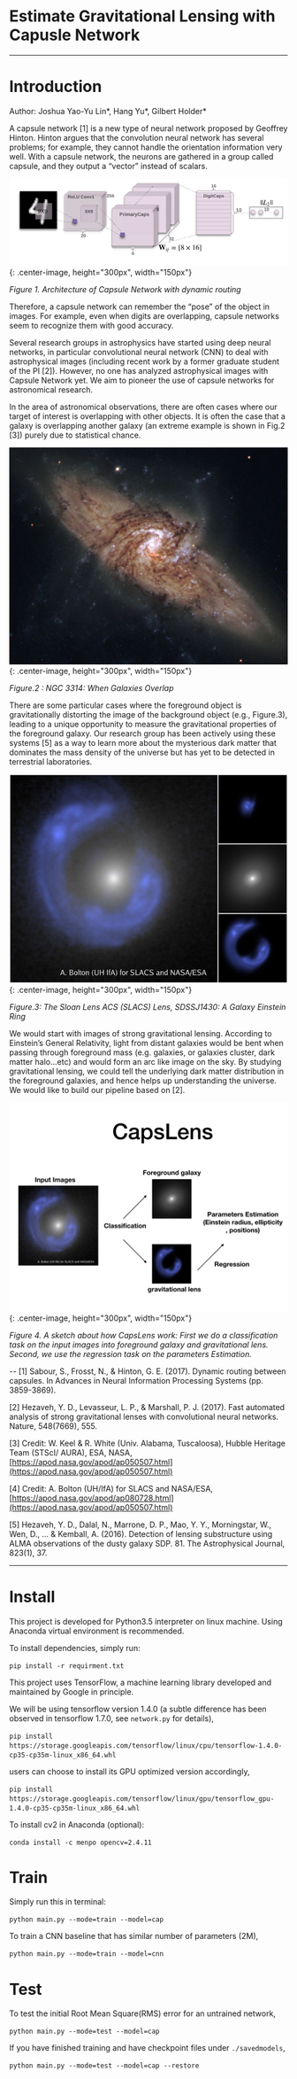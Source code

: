 # Estimate Gravitational Lensing with Capusle Network

---

# Introduction

Author: Joshua Yao-Yu Lin\*, Hang Yu\*, Gilbert Holder\*

A capsule network [1] is a new type of neural network proposed by Geoffrey Hinton. Hinton argues that the convolution neural network has several problems; for example, they cannot handle the orientation information very well. With a capsule network, the neurons are gathered in a group called capsule, and they output a “vector” instead of scalars.

![](/imgs/capnet.png){: .center-image, height="300px", width="150px"}

*Figure 1. Architecture of Capsule Network with dynamic routing*

Therefore, a capsule network can remember the “pose” of the object in images. For example, even when digits are overlapping, capsule networks seem to recognize them with good accuracy.

Several research groups in astrophysics have started using deep neural networks, in particular convolutional neural network (CNN) to deal with astrophysical images (including recent work by a former graduate student of the PI [2]). However, no one has analyzed astrophysical images with Capsule Network yet. We aim to pioneer the use of capsule networks for astronomical research.

In the area of astronomical observations, there are often cases where our target of interest is overlapping with other objects. It is often the case that a galaxy is overlapping another galaxy (an extreme example is shown in Fig.2 [3]) purely due to statistical chance.

![](/imgs/ngc3314_keel.jpg){: .center-image, height="300px", width="150px"}

*Figure.2 : NGC 3314: When Galaxies Overlap*

There are some particular cases where the foreground object is gravitationally distorting the image of the background object (e.g., Figure.3), leading to a unique opportunity to measure the gravitational properties of the foreground galaxy. Our research group has been actively using these systems [5] as a way to learn more about the mysterious dark matter that dominates the mass density of the universe but has yet to be detected in terrestrial laboratories.

![](/imgs/j1430lens_sdss.jpg){: .center-image, height="300px", width="150px"}

*Figure.3: The Sloan Lens ACS (SLACS)  Lens, SDSSJ1430: A Galaxy Einstein Ring*

We would start with images of strong gravitational lensing. According to Einstein’s General Relativity, light from distant galaxies would be bent when passing through foreground mass (e.g. galaxies, or galaxies cluster, dark matter halo...etc) and would form an arc like image on the sky. By studying gravitational lensing, we could tell the underlying dark matter distribution in the foreground galaxies, and hence helps up understanding the universe. We would like to build our pipeline based on [2].

![](/imgs/CapsLens_demo_v0406_v2.001.jpeg){: .center-image, height="300px", width="150px"}

*Figure 4. A sketch about how CapsLens work: First we do a classification task on the input images into foreground galaxy and gravitational lens. Second, we use the regression task on the parameters Estimation.*

--
[1] Sabour, S., Frosst, N., & Hinton, G. E. (2017). Dynamic routing between capsules. In Advances in Neural Information Processing Systems (pp. 3859-3869).

[2] Hezaveh, Y. D., Levasseur, L. P., & Marshall, P. J. (2017). Fast automated analysis of strong gravitational lenses with convolutional neural networks. Nature, 548(7669), 555.

[3] Credit: W. Keel & R. White (Univ. Alabama, Tuscaloosa),
Hubble Heritage Team (STScI/ AURA), ESA, NASA, [https://apod.nasa.gov/apod/ap050507.html](https://apod.nasa.gov/apod/ap050507.html)

[4] Credit: A. Bolton (UH/IfA) for SLACS and NASA/ESA, [https://apod.nasa.gov/apod/ap080728.html](https://apod.nasa.gov/apod/ap050507.html)

[5] Hezaveh, Y. D., Dalal, N., Marrone, D. P., Mao, Y. Y., Morningstar, W., Wen, D., ... & Kemball, A. (2016). Detection of lensing substructure using ALMA observations of the dusty galaxy SDP. 81. The Astrophysical Journal, 823(1), 37.


---

# Install

This project is developed for Python3.5 interpreter on linux machine. Using Anaconda virtual environment is recommended.

To install dependencies, simply run:

```pip install -r requirment.txt```

This project uses TensorFlow, a machine learning library developed and maintained by Google in principle.

We will be using tensorflow version 1.4.0 (a subtle difference has been observed in tensorflow 1.7.0, see ```network.py``` for details),

```pip install https://storage.googleapis.com/tensorflow/linux/cpu/tensorflow-1.4.0-cp35-cp35m-linux_x86_64.whl```

users can choose to install its GPU optimized version accordingly,

```pip install https://storage.googleapis.com/tensorflow/linux/gpu/tensorflow_gpu-1.4.0-cp35-cp35m-linux_x86_64.whl```

To install cv2 in Anaconda (optional):

```conda install -c menpo opencv=2.4.11```

# Train

Simply run this in terminal:

```python main.py --mode=train --model=cap```

To train a CNN baseline that has similar number of parameters (2M),

```python main.py --mode=train --model=cnn```

# Test

To test the initial Root Mean Square(RMS) error for an untrained network,

```python main.py --mode=test --model=cap```

If you have finished training and have checkpoint files under ```./savedmodels```,

```python main.py --mode=test --model=cap --restore```
